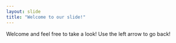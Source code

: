 ```yaml
---
layout: slide
title: "Welcome to our slide!"
---
```

Welcome and feel free to take a look!
Use the left arrow to go back!
